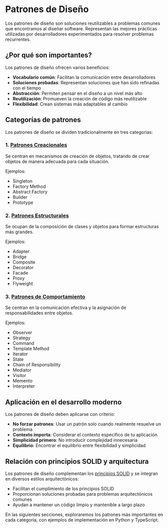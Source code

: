 # Patrones de Diseño

Los patrones de diseño son soluciones reutilizables a problemas comunes que encontramos al diseñar software. Representan las mejores prácticas utilizadas por desarrolladores experimentados para resolver problemas recurrentes.

## ¿Por qué son importantes?

Los patrones de diseño ofrecen varios beneficios:

- **Vocabulario común**: Facilitan la comunicación entre desarrolladores
- **Soluciones probadas**: Representan soluciones que han sido refinadas con el tiempo
- **Abstracción**: Permiten pensar en el diseño a un nivel más alto
- **Reutilización**: Promueven la creación de código más reutilizable
- **Flexibilidad**: Crean sistemas más adaptables al cambio

## Categorías de patrones

Los patrones de diseño se dividen tradicionalmente en tres categorías:

### 1. [Patrones Creacionales](creational.md)

Se centran en mecanismos de creación de objetos, tratando de crear objetos de manera adecuada para cada situación.

Ejemplos:
- Singleton
- Factory Method
- Abstract Factory
- Builder
- Prototype

### 2. [Patrones Estructurales](structural.md)

Se ocupan de la composición de clases y objetos para formar estructuras más grandes.

Ejemplos:
- Adapter
- Bridge
- Composite
- Decorator
- Facade
- Proxy
- Flyweight

### 3. [Patrones de Comportamiento](behavioral.md)

Se centran en la comunicación efectiva y la asignación de responsabilidades entre objetos.

Ejemplos:
- Observer
- Strategy
- Command
- Template Method
- Iterator
- State
- Chain of Responsibility
- Mediator
- Visitor
- Memento
- Interpreter

## Aplicación en el desarrollo moderno

Los patrones de diseño deben aplicarse con criterio:

- **No forzar patrones**: Usar un patrón solo cuando realmente resuelve un problema
- **Contexto importa**: Considerar el contexto específico de tu aplicación
- **Simplicidad primero**: No introducir complejidad innecesaria
- **Equilibrio**: Encontrar el equilibrio entre flexibilidad y simplicidad

## Relación con principios SOLID y arquitectura

Los patrones de diseño complementan los [principios SOLID](../solid/index.md) y se integran en diversos estilos arquitectónicos:

- Facilitan el cumplimiento de los principios SOLID
- Proporcionan soluciones probadas para problemas arquitectónicos comunes
- Ayudan a mantener un código limpio y mantenible a largo plazo

En las siguientes secciones, exploraremos los patrones más importantes en cada categoría, con ejemplos de implementación en Python y TypeScript. 